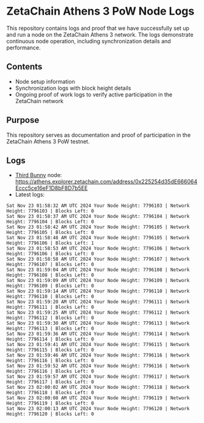 # ZetaChain Athens 3 PoW Node Logs
This repository contains logs and proof that we have successfully set up and run a node on the ZetaChain Athens 3 network. The logs demonstrate continuous node operation, including synchronization details and performance.

## Contents
- Node setup information
- Synchronization logs with block height details
- Ongoing proof of work logs to verify active participation in the ZetaChain network

## Purpose
This repository serves as documentation and proof of participation in the ZetaChain Athens 3 PoW testnet.

## Logs

- [Third Bunny](https://thirdbunny.xyz/) node: https://athens.explorer.zetachain.com/address/0x225254d35dE666064Eccc5ce16eF1D8bF8D7b5EE
- Latest logs:
```
Sat Nov 23 01:58:32 AM UTC 2024 Your Node Height: 7796103 | Network Height: 7796103 | Blocks Left: 0
Sat Nov 23 01:58:37 AM UTC 2024 Your Node Height: 7796104 | Network Height: 7796104 | Blocks Left: 0
Sat Nov 23 01:58:42 AM UTC 2024 Your Node Height: 7796105 | Network Height: 7796105 | Blocks Left: 0
Sat Nov 23 01:58:48 AM UTC 2024 Your Node Height: 7796105 | Network Height: 7796106 | Blocks Left: 1
Sat Nov 23 01:58:53 AM UTC 2024 Your Node Height: 7796106 | Network Height: 7796106 | Blocks Left: 0
Sat Nov 23 01:58:58 AM UTC 2024 Your Node Height: 7796107 | Network Height: 7796107 | Blocks Left: 0
Sat Nov 23 01:59:04 AM UTC 2024 Your Node Height: 7796108 | Network Height: 7796108 | Blocks Left: 0
Sat Nov 23 01:59:09 AM UTC 2024 Your Node Height: 7796109 | Network Height: 7796109 | Blocks Left: 0
Sat Nov 23 01:59:14 AM UTC 2024 Your Node Height: 7796110 | Network Height: 7796110 | Blocks Left: 0
Sat Nov 23 01:59:20 AM UTC 2024 Your Node Height: 7796111 | Network Height: 7796111 | Blocks Left: 0
Sat Nov 23 01:59:25 AM UTC 2024 Your Node Height: 7796112 | Network Height: 7796112 | Blocks Left: 0
Sat Nov 23 01:59:30 AM UTC 2024 Your Node Height: 7796113 | Network Height: 7796113 | Blocks Left: 0
Sat Nov 23 01:59:36 AM UTC 2024 Your Node Height: 7796114 | Network Height: 7796114 | Blocks Left: 0
Sat Nov 23 01:59:41 AM UTC 2024 Your Node Height: 7796115 | Network Height: 7796115 | Blocks Left: 0
Sat Nov 23 01:59:46 AM UTC 2024 Your Node Height: 7796116 | Network Height: 7796116 | Blocks Left: 0
Sat Nov 23 01:59:52 AM UTC 2024 Your Node Height: 7796116 | Network Height: 7796116 | Blocks Left: 0
Sat Nov 23 01:59:57 AM UTC 2024 Your Node Height: 7796117 | Network Height: 7796117 | Blocks Left: 0
Sat Nov 23 02:00:02 AM UTC 2024 Your Node Height: 7796118 | Network Height: 7796118 | Blocks Left: 0
Sat Nov 23 02:00:08 AM UTC 2024 Your Node Height: 7796119 | Network Height: 7796119 | Blocks Left: 0
Sat Nov 23 02:00:13 AM UTC 2024 Your Node Height: 7796120 | Network Height: 7796120 | Blocks Left: 0
```
